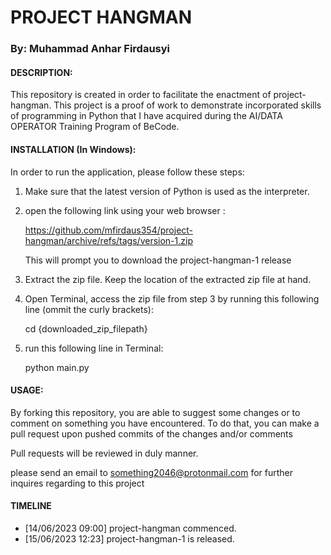 # PROJECT HANGMAN 

### By: Muhammad Anhar Firdausyi

#### DESCRIPTION:
This repository is created in order to facilitate the enactment of project-hangman.
This project is a proof of work to demonstrate incorporated skills of programming in Python that I have acquired during the AI/DATA OPERATOR Training Program of BeCode. 

#### INSTALLATION (In Windows):

  In order to run the application, please follow these steps:
  1. Make sure that the latest version of Python is used as the interpreter.
  2. open the following link using your web browser :
     
        https://github.com/mfirdaus354/project-hangman/archive/refs/tags/version-1.zip        
     
     This will prompt you to download the project-hangman-1 release

  3. Extract the zip file. Keep the location of the extracted zip file at hand.
  4. Open Terminal, access the zip file from step 3 by running this following line (ommit the curly brackets):
      
      cd {downloaded_zip_filepath} 
  
  5. run this following line in Terminal:
  
      python main.py
  

#### USAGE:
  By forking this repository, you are able to suggest some changes or to comment on something you have encountered. To do that, you can make a pull request upon pushed commits of the changes and/or comments
  
  Pull requests will be reviewed in duly manner. 

  please send an email to something2046@protonmail.com for further inquires regarding to this project


#### TIMELINE
   - [14/06/2023 09:00]
      project-hangman commenced.
   - [15/06/2023 12:23]
      project-hangman-1 is released.

